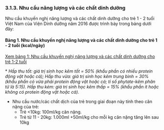 ### 3.1.3. Nhu cầu năng lượng và các chất dinh dưỡng
Nhu cầu khuyến nghị năng lượng và các chất dinh dưỡng cho trẻ 1 - 2 tuổi Việt Nam của Viện Dinh dưỡng năm 2016 được trình bày trong bảng dưới đây:
#### Bảng 1. Nhu cầu khuyến nghị năng lượng và các chất dinh dưỡng cho trẻ 1 - 2 tuổi (kcal/ngày)
[Xem bảng 1: Nhu cầu khuyến nghị năng lượng và các chất dinh dưỡng cho trẻ 1-2 tuổi](#bai1_bang1_1-2tuoi)

\* *Hấp thu tốt: giá trị sinh học kẽm tốt = 50% (khẩu phần có nhiều protein động vật hoặc cá); Hấp thu vừa: giá trị sinh học kẽm trung bình = 30% (khẩu phần có vừa phải protein động vật hoặc cá; tỉ số phytate-kẽm phân tử là 5:15). Hấp thu kém: giá trị sinh học kẽm thấp = 15% (khẩu phần ít hoặc không có protein động vật hoặc cá).*

- Nhu cầu nước/các chất dịch của trẻ trong giai đoạn này tính theo cân nặng của trẻ:
    - Trẻ <10kg: 100ml/kg cân nặng.
    - Trẻ từ 11 - 20kg: 1.000ml +50ml/kg cho mỗi kg cân nặng tăng lên sau 10kg
